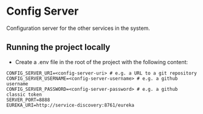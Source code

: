 # Config Server

Configuration server for the other services in the system.

## Running the project locally

- Create a .env file in the root of the project with the following content:

```properties
CONFIG_SERVER_URI=<config-server-uri> # e.g. a URL to a git repository
CONFIG_SERVER_USERNAME=<config-server-username> # e.g. a github username
CONFIG_SERVER_PASSWORD=<config-server-password> # e.g. a github classic token
SERVER_PORT=8888
EUREKA_URI=http://service-discovery:8761/eureka
```